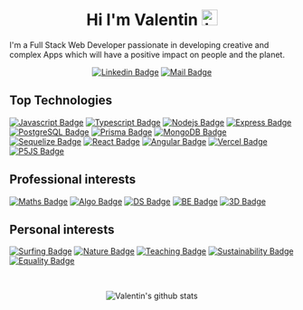 <h1 align='center'>Hi I'm Valentin <img src="https://user-images.githubusercontent.com/1303154/88677602-1635ba80-d120-11ea-84d8-d263ba5fc3c0.gif" width="28px" height="28px" alt="hi"> </h1>

I'm a Full Stack Web Developer passionate in developing creative and complex Apps which will have a positive impact on people and the planet.

<div align = 'center'>

[![Linkedin Badge](https://img.shields.io/badge/LinkedIn-0077B5?style=for-the-badge&logo=linkedin&logoColor=white)](https://www.linkedin.com/in/valentin-gaugain/) [![Mail Badge](https://img.shields.io/badge/Gmail-D14836?style=for-the-badge&logo=gmail&logoColor=white)](mailto:valentin.gaugain@hotmail.fr)

</div>

<h2>Top Technologies</h2>

[![Javascript Badge](https://img.shields.io/badge/-Javascript-F0DB4F?style=for-the-badge&labelColor=black&logo=javascript&logoColor=F0DB4F)](#) [![Typescript Badge](https://img.shields.io/badge/-Typescript-007acc?style=for-the-badge&labelColor=black&logo=typescript&logoColor=007acc)](#) [![Nodejs Badge](https://img.shields.io/badge/-Nodejs-3C873A?style=for-the-badge&labelColor=black&logo=node.js&logoColor=3C873A)](#) [![Express Badge](https://img.shields.io/badge/Express.js-404D59?style=for-the-badge&labelColor=black&logo=express&logoColor=3C873A)](#) [![PostgreSQL Badge](https://img.shields.io/badge/PostgreSQL-316192?style=for-the-badge&labelColor=black&logo=postgresql&logoColor=white)](#) [![Prisma Badge](https://img.shields.io/badge/Prisma-3982CE?style=for-the-badge&labelColor=black&logo=Prisma&logoColor=white)](#) [![MongoDB Badge](https://img.shields.io/badge/MongoDB-4EA94B?style=for-the-badge&logo=mongodb&logoColor=white&labelColor=black)](#) [![Sequelize Badge](https://img.shields.io/badge/Sequelize-52B0E7?style=for-the-badge&logo=Sequelize&logoColor=white&labelColor=black)](#) [![React Badge](https://img.shields.io/badge/-React-61DBFB?style=for-the-badge&labelColor=black&logo=react&logoColor=61DBFB)](#) [![Angular Badge](https://img.shields.io/badge/Angular-DD0031?style=for-the-badge&labelColor=black&logo=angular&logoColor=white)](#) [![Vercel Badge](https://img.shields.io/badge/Vercel-000000?style=for-the-badge&logo=vercel&logoColor=white&labelColor=black)](#) [![P5JS Badge](https://img.shields.io/badge/p5%20js-ED225D?style=for-the-badge&logo=p5dotjs&logoColor=white&labelColor=black)](#)

<h2>Professional interests</h2>

[![Maths Badge](https://img.shields.io/badge/Mathematics-black?style=for-the-badge&logoColor=white&labelColor=black)](#) [![Algo Badge](https://img.shields.io/badge/-Algorithms-black?style=for-the-badge&logoColor=F0DB4F)](#) [![DS Badge](https://img.shields.io/badge/Data%20Structures-black?style=for-the-badge)](#) [![BE Badge](https://img.shields.io/badge/-Back%20end-black?style=for-the-badge)](#) [![3D Badge](https://img.shields.io/badge/3d-black?style=for-the-badge)](#)

<h2>Personal interests</h2>

[![Surfing Badge](https://img.shields.io/badge/-Surfing-black?style=for-the-badge&logoColor=F0DB4F)](#) [![Nature Badge](https://img.shields.io/badge/Nature-black?style=for-the-badge)](#) [![Teaching Badge](https://img.shields.io/badge/-Teaching-black?style=for-the-badge)](#) [![Sustainability Badge](https://img.shields.io/badge/Sustainability-black?style=for-the-badge&logoColor=white&labelColor=black)](#) [![Equality Badge](https://img.shields.io/badge/Equality-black?style=for-the-badge)](#)

<br />

<div align = 'center'>

![Valentin's github stats](https://github-readme-stats.vercel.app/api?username=valgaug&count_private=true&theme=swift&hide=stars,issues&show_icons=true&count_private=true)

</div>
